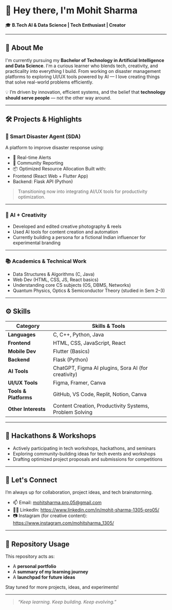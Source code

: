# 👋 Hey there, I'm Mohit Sharma

🎓 **B.Tech AI & Data Science | Tech Enthusiast | Creator**

---

## 🧠 About Me

I'm currently pursuing my **Bachelor of Technology in Artificial Intelligence and Data Science**. I'm a curious learner who blends tech, creativity, and practicality into everything I build. From working on disaster management platforms to exploring UI/UX tools powered by AI — I love creating things that solve real-world problems efficiently.

💡 I’m driven by innovation, efficient systems, and the belief that **technology should serve people** — not the other way around.

---

## 🛠️ Projects & Highlights

### 🚨 Smart Disaster Agent (SDA)
A platform to improve disaster response using:
- 🔔 Real-time Alerts
- 📍 Community Reporting
- 📦 Optimized Resource Allocation
Built with:
- Frontend (React Web + Flutter App)
- Backend: Flask API (Python)

> Transitioning now into integrating AI/UX tools for productivity optimization.

---

### 📸 AI + Creativity
- Developed and edited creative photography & reels
- Used AI tools for content creation and automation
- Currently building a persona for a fictional Indian influencer for experimental branding

---

### 📚 Academics & Technical Work
- Data Structures & Algorithms (C, Java)
- Web Dev (HTML, CSS, JS, React basics)
- Understanding core CS subjects (OS, DBMS, Networks)
- Quantum Physics, Optics & Semiconductor Theory (studied in Sem 2–3)

---

## ⚙️ Skills

| Category           | Skills & Tools |
|--------------------|----------------|
| **Languages**       | C, C++, Python, Java |
| **Frontend**        | HTML, CSS, JavaScript, React |
| **Mobile Dev**      | Flutter (Basics) |
| **Backend**         | Flask (Python) |
| **AI Tools**        | ChatGPT, Figma AI plugins, Sora AI (for creativity) |
| **UI/UX Tools**     | Figma, Framer, Canva |
| **Tools & Platforms**| GitHub, VS Code, Replit, Notion, Canva |
| **Other Interests** | Content Creation, Productivity Systems, Problem Solving |

---

## 📢 Hackathons & Workshops

- Actively participating in tech workshops, hackathons, and seminars
- Exploring community-building ideas for tech events and workshops
- Drafting optimized project proposals and submissions for competitions 

---

## 💬 Let's Connect

I’m always up for collaboration, project ideas, and tech brainstorming.

- 📫 Email: mohitsharma.pro.05@gmail.com
- 🧑‍💻 LinkedIn: https://www.linkedin.com/in/mohit-sharma-1305-pro05/
- 📷 Instagram (for creative content): https://www.instagram.com/mohitsharma_1305/

---

## 📁 Repository Usage

This repository acts as:
- A **personal portfolio**
- A **summary of my learning journey**
- A **launchpad for future ideas**

Stay tuned for more projects, ideas, and experiments!

---

> _“Keep learning. Keep building. Keep evolving.”_

